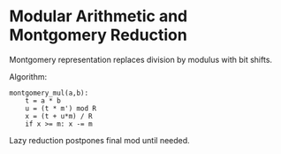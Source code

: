 # Modular Arithmetic and Montgomery Reduction

Montgomery representation replaces division by modulus with bit shifts.

Algorithm:
```
montgomery_mul(a,b):
    t = a * b
    u = (t * m') mod R
    x = (t + u*m) / R
    if x >= m: x -= m
```
Lazy reduction postpones final mod until needed.
